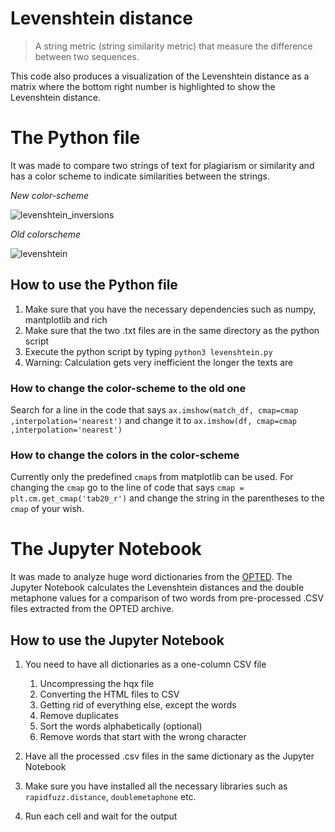# Levenshtein distance

>A string metric (string similarity metric) that measure the difference between two sequences.

This code also produces a visualization of the Levenshtein distance as a matrix where the bottom right number is highlighted to show the Levenshtein distance.

# The Python file

It was made to compare two strings of text for plagiarism or similarity and has a color scheme to indicate similarities between the strings.

*New color-scheme*

![levenshtein_inversions](https://user-images.githubusercontent.com/33177286/165387940-c320b8d6-095d-47a8-baa6-afe7eb5ec918.png)

*Old colorscheme*

![levenshtein](https://user-images.githubusercontent.com/33177286/165315187-7616af9b-db3d-40a4-9d27-2b182c0babab.png)

## How to use the Python file

1. Make sure that you have the necessary dependencies such as numpy, mantplotlib and rich
2. Make sure that the two .txt files are in the same directory as the python script
3. Execute the python script by typing `python3 levenshtein.py`
4. Warning: Calculation gets very inefficient the longer the texts are

### How to change the color-scheme to the old one

Search for a line in the code that says `ax.imshow(match_df, cmap=cmap ,interpolation='nearest')` and change it to `ax.imshow(df, cmap=cmap ,interpolation='nearest')`

### How to change the colors in the color-scheme

Currently only the predefined `cmap`s from matplotlib can be used. For changing the `cmap` go to the line of code that says `cmap = plt.cm.get_cmap('tab20_r')` and change the string in the parentheses to the `cmap` of your wish.

# The Jupyter Notebook

It was made to analyze huge word dictionaries from the [OPTED](https://www.mso.anu.edu.au/~ralph/OPTED/). The Jupyter Notebook calculates the Levenshtein distances and the double metaphone values for a comparison of two words from pre-processed .CSV files extracted from the OPTED archive.

## How to use the Jupyter Notebook

1. You need to have all dictionaries as a one-column CSV file
    1. Uncompressing the hqx file
    2. Converting the HTML files to CSV
    3. Getting rid of everything else, except the words
    4. Remove duplicates
    5. Sort the words alphabetically (optional)
    6. Remove words that start with the wrong character
    
2. Have all the processed .csv files in the same dictionary as the Jupyter Notebook
3. Make sure you have installed all the necessary libraries such as `rapidfuzz.distance`, `doublemetaphone` etc.
4. Run each cell and wait for the output
